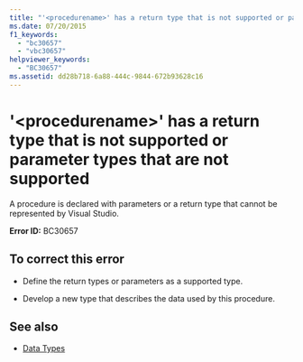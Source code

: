 ```yaml
---
title: "'<procedurename>' has a return type that is not supported or parameter types that are not supported"
ms.date: 07/20/2015
f1_keywords: 
  - "bc30657"
  - "vbc30657"
helpviewer_keywords: 
  - "BC30657"
ms.assetid: dd28b718-6a88-444c-9844-672b93628c16
---
```

# '\<procedurename>' has a return type that is not supported or parameter types that are not supported
A procedure is declared with parameters or a return type that cannot be represented by Visual Studio.  
  
 **Error ID:** BC30657  
  
## To correct this error  
  
- Define the return types or parameters as a supported type.  
  
- Develop a new type that describes the data used by this procedure.  
  
## See also

- [Data Types](../language-reference/data-types/index.md)
